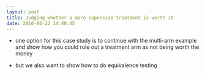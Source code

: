 ```yaml
---
layout: post
title: Judging whether a more expensive treatment is worth it
date: 2016-06-22 14:40:45
---
```


- one option for this case study is to continue with the multi-arm example and show how you could rule out a treatment arm as not being worth the money

- but we also want to show how to do equivalence testing